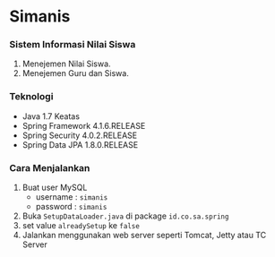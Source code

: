 # Simanis
### Sistem Informasi Nilai Siswa
1. Menejemen Nilai Siswa.
2. Menejemen Guru dan Siswa.

### Teknologi
* Java 1.7 Keatas
* Spring Framework 4.1.6.RELEASE
* Spring Security 4.0.2.RELEASE
* Spring Data JPA 1.8.0.RELEASE

### Cara Menjalankan
1. Buat user MySQL
	* username : <code>simanis</code>
	* password : <code>simanis</code>
2. Buka <code>SetupDataLoader.java</code> di package <code>id.co.sa.spring</code>
3. set value <code>alreadySetup</code> ke <code>false</code>
4. Jalankan menggunakan web server seperti Tomcat, Jetty atau TC Server